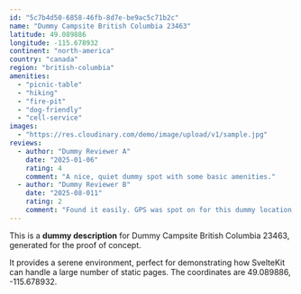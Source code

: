 ```yaml
---
id: "5c7b4d50-6858-46fb-8d7e-be9ac5c71b2c"
name: "Dummy Campsite British Columbia 23463"
latitude: 49.089886
longitude: -115.678932
continent: "north-america"
country: "canada"
region: "british-columbia"
amenities:
  - "picnic-table"
  - "hiking"
  - "fire-pit"
  - "dog-friendly"
  - "cell-service"
images:
  - "https://res.cloudinary.com/demo/image/upload/v1/sample.jpg"
reviews:
  - author: "Dummy Reviewer A"
    date: "2025-01-06"
    rating: 4
    comment: "A nice, quiet dummy spot with some basic amenities."
  - author: "Dummy Reviewer B"
    date: "2025-08-011"
    rating: 2
    comment: "Found it easily. GPS was spot on for this dummy location."
---
```


This is a **dummy description** for Dummy Campsite British Columbia 23463, generated for the proof of concept.

It provides a serene environment, perfect for demonstrating how SvelteKit can handle a large number of static pages. The coordinates are 49.089886, -115.678932.
